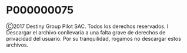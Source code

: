 # P000000075
Ⓒ2017 Destiny Group Pilot SAC. Todos los derechos reservados. I Descargar el archivo conllevaría a una falta grave de derechos de privacidad del usuario. Por su tranquilidad, rogamos no descargar estos archivos.
